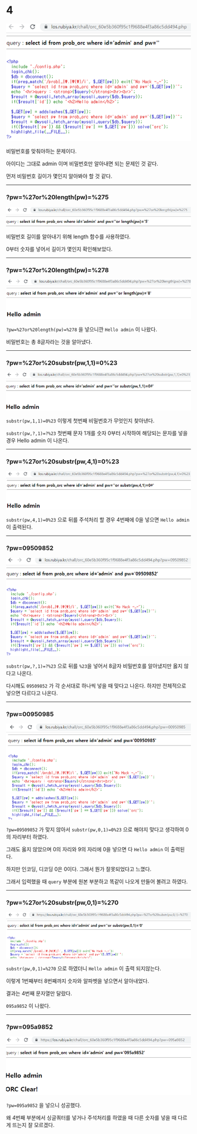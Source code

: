 # 4

![image-20220321194436268](https://raw.githubusercontent.com/sosouni14/image_server/main/image_rev/image-20220321194436268.png)



비밀번호를 맞춰야하는 문제이다.

아이디는 그대로 admin 이며 비밀번호만 알아내면 되는 문제인 것 같다.

먼저 비밀번호 길이가 몇인지 알아봐야 할 것 같다.



---

### ?pw=%27or%20length(pw)=%275

![image-20220321200623176](https://raw.githubusercontent.com/sosouni14/image_server/main/image_rev/image-20220321200623176.png)

비밀번호 길이를 알아내기 위해 length 함수를 사용하였다.

0부터 숫자를 넣어서 길이가 몇인지 확인해보았다.



---

### ?pw=%27or%20length(pw)=%278

![image-20220321201938111](https://raw.githubusercontent.com/sosouni14/image_server/main/image_rev/image-20220321201938111.png)

`?pw=%27or%20length(pw)=%278` 을 넣으니깐 `Hello admin` 이 나왔다.

비밀번호는 총 8글자라는 것을 알아냈다.

---

### ?pw=%27or%20substr(pw,1,1)=0%23

![image-20220321202333069](https://raw.githubusercontent.com/sosouni14/image_server/main/image_rev/image-20220321202333069.png)

`substr(pw,1,1)=0%23` 이렇게 첫번째 비밀번호가 무엇인지 찾아낸다.

`substr(pw,?,1)=?%23` 첫번째 문자 1개를 숫자 0부터 시작하여 해당되는 문자를 넣을 경우 Hello admin 이 나온다.

---

### ?pw=%27or%20substr(pw,4,1)=0%23

![image-20220321203841892](https://raw.githubusercontent.com/sosouni14/image_server/main/image_rev/image-20220321203841892.png)

`substr(pw,4,1)=0%23` 으로 뒤를 주석처리 할 경우 4번째에 0을 넣으면 `Hello admin` 이 출력된다.



---

### ?pw=09509852

![image-20220321204012586](https://raw.githubusercontent.com/sosouni14/image_server/main/image_rev/image-20220321204012586.png)

`substr(pw,?,1)=?%23` 으로 뒤를 `%23`을 넣어서 8글자 비밀번호를 알아냈지만 옳지 않다고 나온다.

다시해도 `09509852` 가 각 순서대로 하나씩 넣을 때 맞다고 나온다. 하지만 전체적으로 넣으면 다르다고 나온다.



---

### ?pw=00950985

![image-20220321204940965](https://raw.githubusercontent.com/sosouni14/image_server/main/image_rev/image-20220321204940965.png)

`?pw=09509852` 가 맞지 않아서 `substr(pw,0,1)=0%23` 으로 해야지 맞다고 생각하여 0의 자리부터 하였다.

그래도 옳지 않았으며 0의 자리와 9의 자리에 0을 넣으면 다 `Hello admin` 이 출력된다.

하지만 인코딩, 디코딩 0은 0이다.  그래서 뭔가 잘못되었다고 느꼈다.

그래서 입력했을 때 `query` 부분에 원본 부분하고 똑같이 나오게 만들어 볼려고 하였다.



---

### ?pw=%27or%20substr(pw,0,1)=%270

![image-20220321205647505](https://raw.githubusercontent.com/sosouni14/image_server/main/image_rev/image-20220321205647505.png)

`substr(pw,0,1)=%270` 으로 하였더니 `Hello admin` 이 출력 되지않는다.

이렇게 1번째부터 8번째까지 숫자와 알파벳을 넣으면서 알아내었다.

결과는 4번째 문자열만 달랐다.

`095a9852` 이 나왔다.



---

### ?pw=095a9852

![image-20220321210104275](https://raw.githubusercontent.com/sosouni14/image_server/main/image_rev/image-20220321210104275.png)

`?pw=095a9852` 을 넣으니 성공했다.

왜 4번째 부분에서 싱글쿼터를 넣거나 주석처리를 하였을 때 다른 숫자를 넣을 때 다르게 뜨는지 잘 모르겠다.